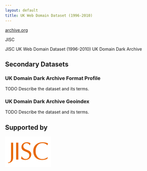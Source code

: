 ```yaml
---
layout: default
title: UK Web Domain Dataset (1996-2010)
---
```


[archive.org](http://www.archive.org/)

JISC

JISC UK Web Domain Dataset (1996-2010)
UK Domain Dark Archive



Secondary Datasets
------------------

### UK Domain Dark Archive Format Profile ###

TODO Describe the dataset and its terms.


### UK Domain Dark Archive Geoindex ###

TODO Describe the dataset and its terms.


Supported by
------------

[<img src="images/jisc-logo-sml.png"/>](http://www.jisc.ac.uk/)

